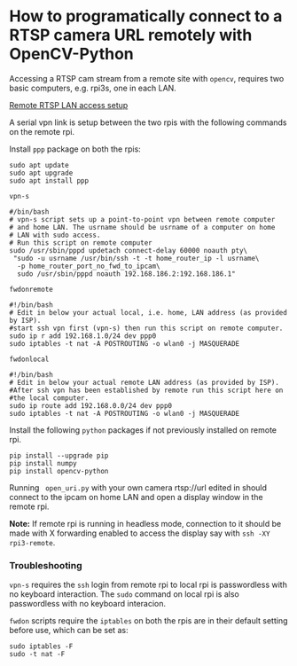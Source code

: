 # How to programatically connect to a RTSP camera URL remotely with OpenCV-Python

Accessing a RTSP cam stream from a remote site with ````opencv````, requires two basic computers, e.g. rpi3s, one in each LAN.

[Remote RTSP LAN access setup](https://www.sensoranalytics.com.au/misc/Sof.jpg)

A serial vpn link is setup between the two rpis with the following commands on the remote rpi.

Install ````ppp```` package on both the rpis:
````
sudo apt update
sudo apt upgrade
sudo apt install ppp
````

````vpn-s````

````
#/bin/bash
# vpn-s script sets up a point-to-point vpn between remote computer 
# and home LAN. The usrname should be usrname of a computer on home
# LAN with sudo access.
# Run this script on remote computer
sudo /usr/sbin/pppd updetach connect-delay 60000 noauth pty\
 "sudo -u usrname /usr/bin/ssh -t -t home_router_ip -l usrname\
  -p home_router_port_no_fwd_to_ipcam\
  sudo /usr/sbin/pppd noauth 192.168.186.2:192.168.186.1"
````

````fwdonremote````
````
#!/bin/bash
# Edit in below your actual local, i.e. home, LAN address (as provided by ISP).
#start ssh vpn first (vpn-s) then run this script on remote computer.
sudo ip r add 192.168.1.0/24 dev ppp0
sudo iptables -t nat -A POSTROUTING -o wlan0 -j MASQUERADE
````

```` fwdonlocal ````
````
#!/bin/bash
# Edit in below your actual remote LAN address (as provided by ISP).
#After ssh vpn has been established by remote run this script here on
#the local computer.
sudo ip route add 192.168.0.0/24 dev ppp0
sudo iptables -t nat -A POSTROUTING -o wlan0 -j MASQUERADE
````

Install the following ````python```` packages if not previously installed on remote rpi.

````
pip install --upgrade pip
pip install numpy
pip install opencv-python
````

Running ```` open_uri.py```` with your own camera rtsp://url edited in should connect to the ipcam on home LAN and open a display window in the remote rpi. 

**Note:** If remote rpi is running in headless mode, connection to it should be made with X forwarding enabled to access the display say with ````ssh -XY rpi3-remote````.

### Troubleshooting
````vpn-s```` requires the ````ssh```` login from remote rpi to local rpi is passwordless with no keyboard interaction. The ````sudo```` command on local rpi is also passwordless with no keyboard interacion.

````fwdon```` scripts require the ````iptables```` on both the rpis are in their default setting before use, which can be set as:
```` 
sudo iptables -F
sudo -t nat -F
````

